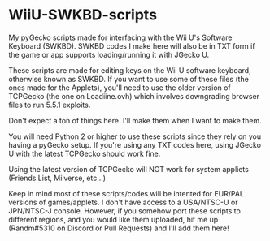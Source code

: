 # WiiU-SWKBD-scripts
My pyGecko scripts made for interfacing with the Wii U's Software Keyboard (SWKBD).
SWKBD codes I make here will also be in TXT form if the game or app supports loading/running it with JGecko U.

These scripts are made for editing keys on the Wii U software keyboard, otherwise known as SWKBD.
If you want to use some of these files (the ones made for the Applets), you'll need to use the older version of TCPGecko (the one on Loadiine.ovh) which involves downgrading browser files to run 5.5.1 exploits.

Don't expect a ton of things here. I'll make them when I want to make them.

You will need Python 2 or higher to use these scripts since they rely on you having a pyGecko setup. If you're using any TXT codes here, using JGecko U with the latest TCPGecko should work fine.

Using the latest version of TCPGecko will NOT work for system appliets (Friends List, Miiverse, etc...)



Keep in mind most of these scripts/codes will be intented for EUR/PAL versions of games/applets. I don't have access to a USA/NTSC-U or JPN/NTSC-J console. However, if you somehow port these scripts to different regions, and you would like them uploaded, hit me up (Randm#5310 on Discord or Pull Requests) and I'll add them here!
